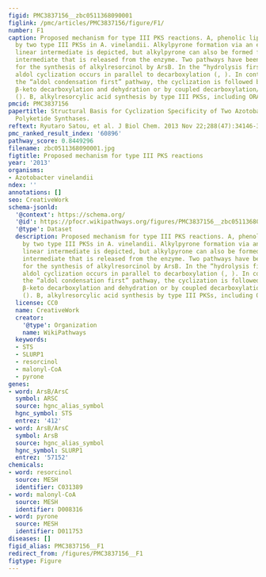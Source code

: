 ```yaml
---
figid: PMC3837156__zbc0511368090001
figlink: /pmc/articles/PMC3837156/figure/F1/
number: F1
caption: Proposed mechanism for type III PKS reactions. A, phenolic lipid synthesis
  by two type III PKSs in A. vinelandii. Alkylpyrone formation via an enzyme-bound
  linear intermediate is depicted, but alkylpyrone can also be formed from the linear
  intermediate that is released from the enzyme. Two pathways have been suggested
  for the synthesis of alkylresorcinol by ArsB. In the “hydrolysis first” pathway,
  aldol cyclization occurs in parallel to decarboxylation (, ). In contrast, during
  the “aldol condensation first” pathway, the cyclization is followed by sequential
  β-keto decarboxylation and dehydration or by coupled decarboxylation/dehydration
  (). B, alkylresorcylic acid synthesis by type III PKSs, including ORAS.
pmcid: PMC3837156
papertitle: Structural Basis for Cyclization Specificity of Two Azotobacter Type III
  Polyketide Synthases.
reftext: Ryutaro Satou, et al. J Biol Chem. 2013 Nov 22;288(47):34146-34157.
pmc_ranked_result_index: '60896'
pathway_score: 0.8449296
filename: zbc0511368090001.jpg
figtitle: Proposed mechanism for type III PKS reactions
year: '2013'
organisms:
- Azotobacter vinelandii
ndex: ''
annotations: []
seo: CreativeWork
schema-jsonld:
  '@context': https://schema.org/
  '@id': https://pfocr.wikipathways.org/figures/PMC3837156__zbc0511368090001.html
  '@type': Dataset
  description: Proposed mechanism for type III PKS reactions. A, phenolic lipid synthesis
    by two type III PKSs in A. vinelandii. Alkylpyrone formation via an enzyme-bound
    linear intermediate is depicted, but alkylpyrone can also be formed from the linear
    intermediate that is released from the enzyme. Two pathways have been suggested
    for the synthesis of alkylresorcinol by ArsB. In the “hydrolysis first” pathway,
    aldol cyclization occurs in parallel to decarboxylation (, ). In contrast, during
    the “aldol condensation first” pathway, the cyclization is followed by sequential
    β-keto decarboxylation and dehydration or by coupled decarboxylation/dehydration
    (). B, alkylresorcylic acid synthesis by type III PKSs, including ORAS.
  license: CC0
  name: CreativeWork
  creator:
    '@type': Organization
    name: WikiPathways
  keywords:
  - STS
  - SLURP1
  - resorcinol
  - malonyl-CoA
  - pyrone
genes:
- word: ArsB/ArsC
  symbol: ARSC
  source: hgnc_alias_symbol
  hgnc_symbol: STS
  entrez: '412'
- word: ArsB/ArsC
  symbol: ArsB
  source: hgnc_alias_symbol
  hgnc_symbol: SLURP1
  entrez: '57152'
chemicals:
- word: resorcinol
  source: MESH
  identifier: C031389
- word: malonyl-CoA
  source: MESH
  identifier: D008316
- word: pyrone
  source: MESH
  identifier: D011753
diseases: []
figid_alias: PMC3837156__F1
redirect_from: /figures/PMC3837156__F1
figtype: Figure
---
```

